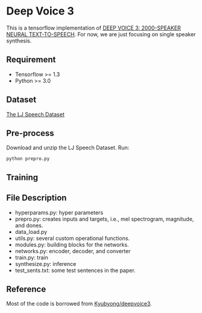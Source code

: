 # Deep Voice 3

This is a tensorflow implementation of [DEEP VOICE 3: 2000-SPEAKER NEURAL TEXT-TO-SPEECH](https://arxiv.org/pdf/1710.07654.pdf). For now, we are just focusing on single speaker synthesis.


## Requirement

* Tensorflow >= 1.3
* Python >= 3.0


## Dataset

[The LJ Speech Dataset](https://keithito.com/LJ-Speech-Dataset)

## Pre-process

Download and unzip the LJ Speech Dataset. Run:

```
python prepro.py
```

## Training



## File Description

  * hyperparams.py: hyper parameters
  * prepro.py: creates inputs and targets, i.e., mel spectrogram, magnitude, and dones.
  * data_load.py
  * utils.py: several custom operational functions.
  * modules.py: building blocks for the networks.
  * networks.py: encoder, decoder, and converter
  * train.py: train
  * synthesize.py: inference
  * test_sents.txt: some test sentences in the paper.

## Reference

Most of the code is borrowed from [Kyubyong/deepvoice3](https://github.com/Kyubyong/deepvoice3).